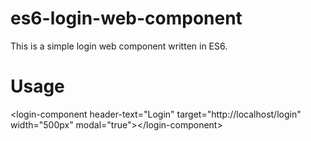 # es6-login-web-component
This is a simple login web component written in ES6.

# Usage
&lt;login-component header-text="Login" target="http://localhost/login" width="500px" modal="true"&gt;&lt;/login-component&gt;
